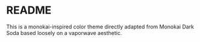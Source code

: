 # README
This is a monokai-inspired color theme directly adapted from Monokai Dark Soda based loosely on a vaporwave aesthetic.
